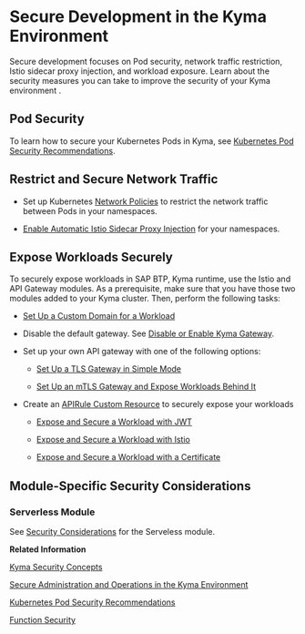 <!-- loioff51a3258fe54c308c05ed5901d1a793 -->

# Secure Development in the Kyma Environment

Secure development focuses on Pod security, network traffic restriction, Istio sidecar proxy injection, and workload exposure. Learn about the security measures you can take to improve the security of your Kyma environment .



<a name="loioff51a3258fe54c308c05ed5901d1a793__section_z3k_bbj_ybc"/>

## Pod Security

To learn how to secure your Kubernetes Pods in Kyma, see [Kubernetes Pod Security Recommendations](kubernetes-pod-security-recommendations-f8cb6e5.md).



<a name="loioff51a3258fe54c308c05ed5901d1a793__section_dhq_gbj_ybc"/>

## Restrict and Secure Network Traffic

-   Set up Kubernetes [Network Policies](https://kubernetes.io/docs/concepts/services-networking/network-policies/) to restrict the network traffic between Pods in your namespaces.

-   [Enable Automatic Istio Sidecar Proxy Injection](https://kyma-project.io/#/istio/user/tutorials/01-40-enable-sidecar-injection) for your namespaces.




<a name="loioff51a3258fe54c308c05ed5901d1a793__section_bwc_zbj_ybc"/>

## Expose Workloads Securely

To securely expose workloads in SAP BTP, Kyma runtime, use the Istio and API Gateway modules. As a prerequisite, make sure that you have those two modules added to your Kyma cluster. Then, perform the following tasks:

-   [Set Up a Custom Domain for a Workload](https://kyma-project.io/#/api-gateway/user/tutorials/01-10-setup-custom-domain-for-workload)

-   Disable the default gateway. See [Disable or Enable Kyma Gateway](https://kyma-project.io/#/api-gateway/user/custom-resources/apigateway/04-10-kyma-gateway?id=disable-or-enable-kyma-gateway).

-   Set up your own API gateway with one of the following options:

    -   [Set Up a TLS Gateway in Simple Mode](https://kyma-project.io/#/api-gateway/user/tutorials/01-20-set-up-tls-gateway)

    -   [Set Up an mTLS Gateway and Expose Workloads Behind It](https://kyma-project.io/#/api-gateway/user/tutorials/01-30-set-up-mtls-gateway)


-   Create an [APIRule Custom Resource](https://kyma-project.io/#/api-gateway/user/custom-resources/apirule/04-10-apirule-custom-resource) to securely expose your workloads

    -   [Expose and Secure a Workload with JWT](https://kyma-project.io/#/api-gateway/user/tutorials/01-50-expose-and-secure-a-workload/01-52-expose-and-secure-workload-jwt)

    -   [Expose and Secure a Workload with Istio](https://kyma-project.io/#/api-gateway/user/tutorials/01-50-expose-and-secure-a-workload/01-53-expose-and-secure-workload-istio)

    -   [Expose and Secure a Workload with a Certificate](https://kyma-project.io/#/api-gateway/user/tutorials/01-50-expose-and-secure-a-workload/01-54-expose-and-secure-workload-with-certificate)





<a name="loioff51a3258fe54c308c05ed5901d1a793__section_qfk_t2j_ybc"/>

## Module-Specific Security Considerations



### Serverless Module

See [Security Considerations](https://kyma-project.io/#/serverless-manager/user/00-40-security-considerations) for the Serveless module.

**Related Information**  


[Kyma Security Concepts](kyma-security-concepts-dbf4503.md "SAP BTP, Kyma runtime takes various security measures regarding your cluster and its underlying infrastructure. Benefit from the security setup that SAP BTP, Kyma runtime provides.")

[Secure Administration and Operations in the Kyma Environment](secure-administration-and-operations-in-the-kyma-environment-a22ef28.md "Secure administration and operations focus on landscape setup, authentication, authorization, and Istio access logs. Learn about the security measures you can take to improve the security of your Kyma environment.")

[Kubernetes Pod Security Recommendations](kubernetes-pod-security-recommendations-f8cb6e5.md "Pods are the smallest deployable units of computing that you can create and manage in Kubernetes. This document shows how to use Pods securely and ultimately have a secure workload. The following steps guide you to use Pods securely and ultimately have a secure workload, depending on your needs.")

[Function Security](function-security-1be599b.md "When creating Functions, make sure you understand how they work to avoid potential threats.")

